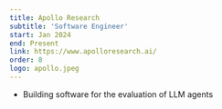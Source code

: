 ```yaml
---
title: Apollo Research
subtitle: 'Software Engineer'
start: Jan 2024
end: Present
link: https://www.apolloresearch.ai/
order: 8
logo: apollo.jpeg
---
```

- Building software for the evaluation of LLM agents

